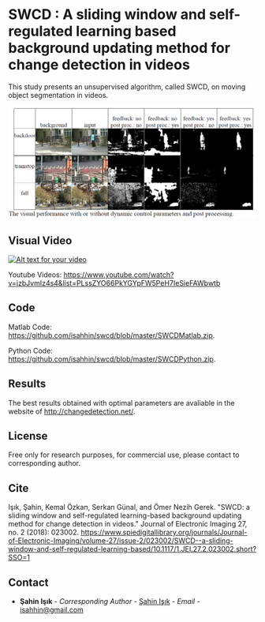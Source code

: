 # SWCD : A sliding window and self-regulated learning based background updating method for change detection in videos
This study presents an unsupervised algorithm, called SWCD, on moving object segmentation in videos. 

![alt text](https://github.com/isahhin/swcd/blob/master/contents/swcd2.PNG)


## Visual Video

[![Alt text for your video](https://img.youtube.com/vi/aPv2gEA8Q8A/0.jpg)](https://www.youtube.com/watch?v=aPv2gEA8Q8A)

Youtube Videos: https://www.youtube.com/watch?v=jzbJvmIz4s4&list=PLssZYO66PkYGYpFW5PeH7IeSieFAWbwtb


## Code
Matlab Code: https://github.com/isahhin/swcd/blob/master/SWCDMatlab.zip.

Python Code: https://github.com/isahhin/swcd/blob/master/SWCDPython.zip.

## Results

The best results obtained with optimal parameters are avaliable in the website of http://changedetection.net/.

## License

Free only for research purposes, for commercial use, please contact to corresponding author.

## Cite

Işık, Şahin, Kemal Özkan, Serkan Günal, and Ömer Nezih Gerek. "SWCD: a sliding window and self-regulated learning-based background updating method for change detection in videos." Journal of Electronic Imaging 27, no. 2 (2018): 023002.
https://www.spiedigitallibrary.org/journals/Journal-of-Electronic-Imaging/volume-27/issue-2/023002/SWCD--a-sliding-window-and-self-regulated-learning-based/10.1117/1.JEI.27.2.023002.short?SSO=1

## Contact

* **Şahin Işık** - *Corresponding Author* - [Şahin Işık](http://ceng.ogu.edu.tr/Sayfa/Index/32/bolum-personeli) - *Email* - isahhin@gmail.com
